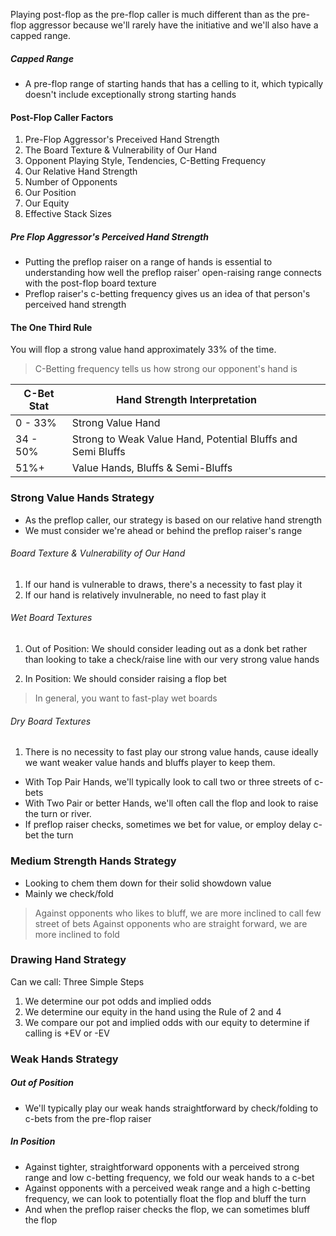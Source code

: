 Playing post-flop as the pre-flop caller is much different than as the pre-flop aggressor because we'll rarely have the initiative and we'll also have a capped range.

##### Capped Range
- A pre-flop range of starting hands that has a celling to it, which typically doesn't include exceptionally strong starting hands

#### Post-Flop Caller Factors
1. Pre-Flop Aggressor's Preceived Hand Strength
2. The Board Texture & Vulnerability of Our Hand
3. Opponent Playing Style, Tendencies, C-Betting Frequency
4. Our Relative Hand Strength
5. Number of Opponents
6. Our Position
7. Our Equity
8. Effective Stack Sizes

##### Pre Flop Aggressor's Perceived Hand Strength
- Putting the preflop raiser on a range of hands is essential to understanding how well the preflop raiser' open-raising range connects with the post-flop board texture
- Preflop raiser's c-betting frequency gives us an idea of that person's perceived hand strength


#### The One Third Rule
You will flop a strong value hand approximately 33% of the time.

> C-Betting frequency tells us how strong our opponent's hand is 

| C-Bet Stat | Hand Strength Interpretation                                |     |     |
| ---------- | ----------------------------------------------------------- | --- | --- |
| 0 - 33%    | Strong Value Hand                                           |     |     |
| 34 - 50%   | Strong to Weak Value Hand, Potential Bluffs and Semi Bluffs |     |     |
| 51%+       | Value Hands, Bluffs & Semi-Bluffs                           |     |     |

### Strong Value Hands Strategy

- As the preflop caller, our strategy is based on our relative hand strength
- We must consider we're ahead or behind the preflop raiser's range

###### Board Texture & Vulnerability of Our Hand

1. If our hand is vulnerable to draws, there's a necessity to fast play it
2. If our hand is relatively invulnerable, no need to fast play it

###### Wet Board Textures

1. Out of Position: We should consider leading out as a donk bet rather than looking to take a check/raise line with our very strong value hands

2. In Position: We should consider raising a flop bet

> In general, you want to fast-play wet boards

###### Dry Board Textures

1. There is no necessity to fast play our strong value hands, cause ideally we want weaker value hands and bluffs player to keep them.

- With Top Pair Hands, we'll typically look to call two or three streets of c-bets
- With Two Pair or better Hands, we'll often call the flop and look to raise the turn or river.
- If preflop raiser checks, sometimes we bet for value, or employ delay c-bet the turn

### Medium Strength Hands Strategy

- Looking to chem them down for their solid showdown value
- Mainly we check/fold

> Against opponents who likes to bluff, we are more inclined to call few street of bets
> Against opponents who are straight forward, we are more inclined to fold


### Drawing Hand Strategy

Can we call: Three Simple Steps
1. We determine our pot odds and implied odds
2. We determine our equity in the hand using the Rule of 2 and 4
3. We compare our pot and implied odds with our equity to determine if calling is +EV or -EV


### Weak Hands Strategy

##### Out of Position
- We'll typically play our weak hands straightforward by check/folding to c-bets from the pre-flop raiser
##### In Position
- Against tighter, straightforward opponents with a perceived strong range and low c-betting frequency, we fold our weak hands to a c-bet
- Against opponents with a perceived weak range and a high c-betting frequency, we can look to potentially float the flop and bluff the turn
- And when the preflop raiser checks the flop, we can sometimes bluff the flop